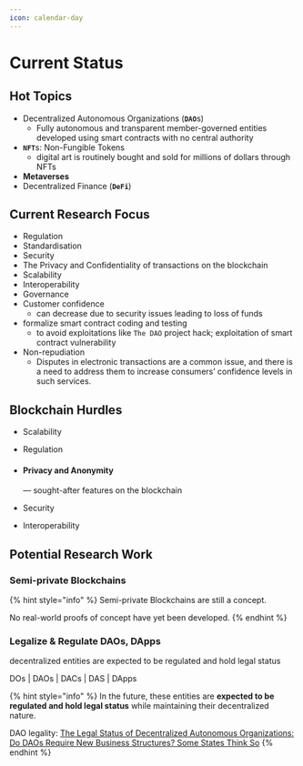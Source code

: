 ```yaml
---
icon: calendar-day
---
```


# Current Status

## Hot Topics &#x20;

* Decentralized Autonomous Organizations (**`DAO`**&#x73;)
  * Fully autonomous and transparent member-governed entities developed using smart contracts with no central authority
* **`NFT`**&#x73;: Non-Fungible Tokens
  * digital art is routinely bought and sold for millions of dollars through NFTs&#x20;
* **Metaverses**&#x20;
* Decentralized Finance (**`DeFi`**)



## Current Research Focus

* Regulation
* Standardisation&#x20;
* Security
* The Privacy and Confidentiality of transactions on the blockchain
* Scalability&#x20;
* Interoperability
* Governance
* Customer confidence
  * can decrease due to security issues leading to loss of funds
* formalize smart contract coding and testing
  * to avoid exploitations like  `The DAO` project hack; exploitation of smart contract vulnerability
* Non-repudiation
  * Disputes in electronic transactions are a common issue, and there is a need to address them to increase consumers’ confidence levels in such services.



## Blockchain Hurdles

* Scalability
* Regulation
*   #### Privacy and Anonymity&#x20;

    — sought-after features on the blockchain
* Security
* Interoperability

####



## Potential Research Work

### Semi-private Blockchains

{% hint style="info" %}
Semi-private Blockchains are still a concept.

No real-world proofs of concept have yet been developed.
{% endhint %}

### Legalize & Regulate DAOs, DApps

decentralized entities are expected to be regulated and hold legal status

DOs | DAOs | DACs | DAS | DApps

{% hint style="info" %}
In the future, these entities are **expected to be regulated and hold legal status** while maintaining their decentralized nature.

DAO legality: [The Legal Status of Decentralized Autonomous Organizations: Do DAOs Require New Business Structures? Some States Think So](https://fedsoc.org/commentary/fedsoc-blog/the-legal-status-of-decentralized-autonomous-organizations-do-daos-require-new-business-structures-some-states-think-so)
{% endhint %}

